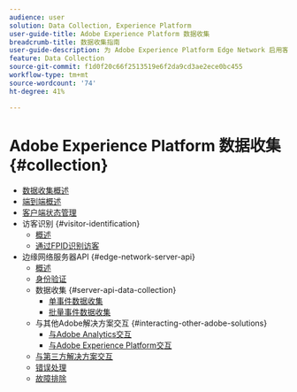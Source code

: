 ```yaml
---
audience: user
solution: Data Collection, Experience Platform
user-guide-title: Adobe Experience Platform 数据收集
breadcrumb-title: 数据收集指南
user-guide-description: 为 Adobe Experience Platform Edge Network 启用客户端数据收集。
feature: Data Collection
source-git-commit: f1d0f20c66f2513519e6f2da9cd3ae2ece0bc455
workflow-type: tm+mt
source-wordcount: '74'
ht-degree: 41%

---
```



# Adobe Experience Platform 数据收集 {#collection}

- [数据收集概述](home.md)
- [端到端概述](e2e.md)
- [客户端状态管理](client-state.md)
- 访客识别 {#visitor-identification}
   - [概述](visitor-identification.md)
   - [通过FPID识别访客](visitor-identification-fpid.md)
- 边缘网络服务器API {#edge-network-server-api}
   - [概述](overview.md)
   - [身份验证](authentication.md)
   - 数据收集 {#server-api-data-collection}
      - [单事件数据收集](interactive-data-collection.md)
      - [批量事件数据收集](non-interactive-data-collection.md)
   - 与其他Adobe解决方案交互 {#interacting-other-adobe-solutions}
      - [与Adobe Analytics交互](interacting-adobe-analytics.md)
      - [与Adobe Experience Platform交互](interacting-experience-platform.md)
   - [与第三方解决方案交互](interacting-third-party-solutions.md)
   - [错误处理](error-handling.md)
   - [故障排除](troubleshooting.md)